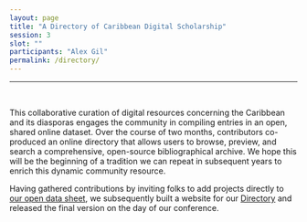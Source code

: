 ```yaml
---
layout: page
title: "A Directory of Caribbean Digital Scholarship"
session: 3
slot: ""
participants: "Alex Gil"
permalink: /directory/
---
```



---

<br>

This collaborative curation of digital resources concerning the Caribbean and its diasporas engages the community in compiling entries in an open, shared online dataset. Over the course of two months, contributors co-produced an online directory that allows users to browse, preview, and search a comprehensive, open-source bibliographical archive. We hope this will be the beginning of a tradition we can repeat in subsequent years to enrich this dynamic community resource.

Having gathered contributions by inviting folks to add projects directly to [our open data sheet](https://docs.google.com/spreadsheets/d/1PfgI0GrQR60gwRFVIZmZtWae9JyAMpZNFOZRe5xsMsg/edit#gid=0), we subsequently built a website for our <a href="https://caribbeandigitalnyc.net/caridischo/">Directory</a> and released the final version on the day of our conference.
